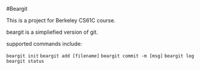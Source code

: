 #Beargit

This is a project for Berkeley CS61C course.

beargit is a simpliefied version of git.

supported commands include:

```beargit init```
```beargit add [filename]```
```beargit commit -m [msg]```
```beargit log```
```beargit status```
